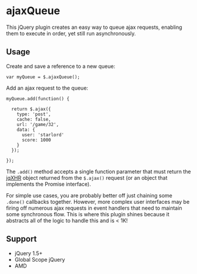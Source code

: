 ajaxQueue
=========

This jQuery plugin creates an easy way to queue ajax requests, enabling them to execute in order, yet still run asynchronously.

## Usage

Create and save a reference to a new queue:


    var myQueue = $.ajaxQueue();
    
Add an ajax request to the queue:

    myQueue.add(function() {
    
      return $.ajax({
        type: 'post',
        cache: false,
        url: '/game/32',
        data: {
          user: 'starlord'
          score: 1000
        }
      });
      
    });
    
The `.add()` method accepts a single function parameter that must return the [jqXHR](http://api.jquery.com/jQuery.ajax/#jqXHR) object returned from the `$.ajax()` request (or an object that implements the Promise interface).

For simple use cases, you are probably better off just chaining some `.done()` callbacks together. However, more complex user interfaces may be firing off numerous ajax requests in event handlers that need to maintain some synchronous flow. This is where this plugin shines because it abstracts all of the logic to handle this and is < 1K!

## Support

* jQuery 1.5+
* Global Scope jQuery
* AMD
